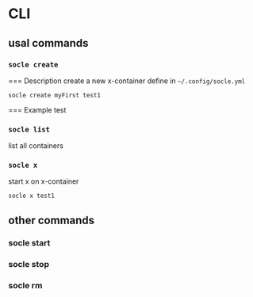 # CLI

## usal commands

### `socle create`

=== Description
create a new x-container define in `~/.config/socle.yml`
```
socle create myFirst test1
```
=== Example
test

### `socle list`
list all containers
### `socle x`
start x on x-container
```
socle x test1
```

## other commands
### socle start
### socle stop
### socle rm



